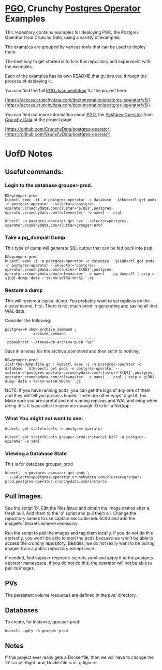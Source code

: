 # [PGO](https://github.com/CrunchyData/postgres-operator), Crunchy [Postgres Operator](https://github.com/CrunchyData/postgres-operator) Examples

This repository contains examples for deploying PGO, the Postgres Operator from Crunchy Data, using a variety of examples.

The examples are grouped by various tools that can be used to deploy them.

The best way to get started is to fork this repository and experiment with the examples.

Each of the examples has its own README that guides you through the process of deploying it.

You can find the full [PGO documentation](https://access.crunchydata.com/documentation/postgres-operator/v5/) for the project here:

[https://access.crunchydata.com/documentation/postgres-operator/v5/](https://access.crunchydata.com/documentation/postgres-operator/v5/)

You can find out more information about [PGO](https://github.com/CrunchyData/postgres-operator), the [Postgres Operator](https://github.com/CrunchyData/postgres-operator) from [Crunchy Data](https://www.crunchydata.com) at the project page:

[https://github.com/CrunchyData/postgres-operator](https://github.com/CrunchyData/postgres-operator)

# UofD Notes

## Useful commands:

### Login to the database grouper-prod.

```
DB=grouper-prod
kubectl exec -it -n postgres-operator -c database   $(kubectl get pods -n postgres-operator --selector='postgres-operator.crunchydata.com/cluster='${DB}',postgres-operator.crunchydata.com/role=master' -o name) -- psql
```

```
kubectl -n postgres-operator get svc --selector=postgres-operator.crunchydata.com/cluster=grouper-prod
```

### Take a pg_dumpall Dump

This type of dump will generate SQL output that can be fed back into psql.

```
DB=grouper-prod
kubectl exec -i -n postgres-operator -c database   $(kubectl get pods -n postgres-operator --selector='postgres-operator.crunchydata.com/cluster='${DB}',postgres-operator.crunchydata.com/role=master' -o name) -- pg_dumpall | gzip > ${DB}-dump-`date +'%Y-%m-%dT%H:%M:%S'`.gz
```

### Restore a dump

This will restore a logical dump.  You probably want to set replicas on the cluster to one, first.  There is not much point in generating and saving all that
WAL data.

Consider the following:

```
postgres=# show archive_command ;
             archive_command
------------------------------------------
 pgbackrest --stanza=db archive-push "%p"
```

Save in a notes file the archive_command and then set it to nothing.



```
DB=grouper-prod
zcat the-dump-file.gz | kubectl exec -i -n postgres-operator -c database   $(kubectl get pods -n postgres-operator --selector='postgres-operator.crunchydata.com/cluster='${DB}',postgres-operator.crunchydata.com/role=master' -o name) -- psql | gzip > ${DB}-dump-`date +'%Y-%m-%dT%H:%M:%S'`.gz
```

NOTE: if you have running pods, you can get the logs of any one of them and they will tell you process leader.  There are other ways to get it, too.
Make sure you are careful and not running replicas and WAL archiving when doing this.  It is possible to generate enough IO to kill a NetApp.

### What You might not want to see:

```
kubectl get statefulsets -n postgres-operator

kubectl get statefulsets grouper-prod-instance1-b297 -n postgres-operator -o yaml
```

### Viewing a Database State

This is for database grouper_prod

```
kubectl -n postgres-operator get pods \
  --selector=postgres-operator.crunchydata.com/cluster=grouper-prod,postgres-operator.crunchydata.com/instance
```

## Pull Images.

See the script 'b'.  Edit the files listed and obtain the image
names after a fresh pull.  Add them to the 'b' script and pull them
all.  Change the repository names to use captain.escs.udel.edu:5000
and add the imagePullSecrets wheere necessary.

Run the script to pull the images and tag them locally.  If you do
not do this correctly, you won't be able to start the pods because
we won't be able to access the crunchy repository.  Besides, we
do not really want to be pulling images from a public repository
except once.

If needed, find captain-regcreds-secrets.yaml and apply it to the
postgres-operator namespace.  If you do not do this, the operator
will not be able to pull its images.

## PVs

The persistent volume resources are defined in the pvs/ directory.

## Databases

To create, for instance, grouper-prod:

```
kubectl apply -k grouper-prod
```

## Notes

If this project ever really gets a Dockerfile, then we will have to
change the 'b' script.  Right now, Dockerfile is in .gitignore.
